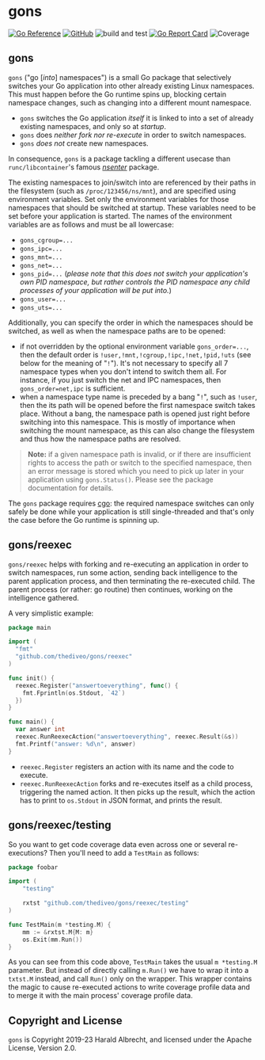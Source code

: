 # gons

[![Go Reference](https://pkg.go.dev/badge/godoc.org/github.com/TheDiveO/gons.svg)](https://pkg.go.dev/github.com/TheDiveO/gons)
[![GitHub](https://img.shields.io/github/license/thediveo/gons)](https://img.shields.io/github/license/thediveo/gons)
![build and test](https://github.com/TheDiveO/gons/workflows/build%20and%20test/badge.svg?branch=master)
[![Go Report Card](https://goreportcard.com/badge/github.com/thediveo/gons)](https://goreportcard.com/report/github.com/thediveo/gons)
![Coverage](https://img.shields.io/badge/Coverage-82.9%25-brightgreen)

## gons

`gons` ("go [*into*] namespaces") is a small Go package that selectively
switches your Go application into other already existing Linux namespaces.
This must happen before the Go runtime spins up, blocking certain namespace
changes, such as changing into a different mount namespace.

- `gons` switches the Go application *itself* it is linked to into a set of
  already existing namespaces, and only so at *startup*.
- `gons` does *neither fork nor re-execute* in order to switch namespaces.
- `gons` *does not* create new namespaces.

In consequence, `gons` is a package tackling a different usecase than
`runc/libcontainer`'s famous
[*nsenter*](https://github.com/opencontainers/runc/tree/master/libcontainer/nsenter)
package.

The existing namespaces to join/switch into are referenced by their paths in
the filesystem (such as `/proc/123456/ns/mnt`), and are specified using
environment variables. Set only the environment variables for those namespaces
that should be switched at startup. These variables need to be set before your
application is started. The names of the environment variables are as follows
and must be all lowercase:

- `gons_cgroup=...`
- `gons_ipc=...`
- `gons_mnt=...`
- `gons_net=...`
- `gons_pid=...` (*please note that this does not switch your application's
  own PID namespace, but rather controls the PID namespace any child processes
  of your application will be put into.*)
- `gons_user=...`
- `gons_uts=...`

Additionally, you can specify the order in which the namespaces should be
switched, as well as when the namespace paths are to be opened:

- if not overridden by the optional environment variable `gons_order=...`,
  then the default order is `!user,!mnt,!cgroup,!ipc,!net,!pid,!uts` (see
  below for the meaning of "`!`"). It's not necessary to specify all 7
  namespace types when you don't intend to switch them all. For instance, if
  you just switch the net and IPC namespaces, then `gons_order=net,ipc` is
  sufficient.
- when a namespace type name is preceded by a bang "`!`", such as `!user`,
  then the its path will be opened before the first namespace switch takes
  place. Without a bang, the namespace path is opened just right before
  switching into this namespace. This is mostly of importance when switching
  the mount namespace, as this can also change the filesystem and thus how the
  namespace paths are resolved.

> **Note:** if a given namespace path is invalid, or if there are insufficient
> rights to access the path or switch to the specified namespace, then an
> error message is stored which you need to pick up later in your application
> using `gons.Status()`. Please see the package documentation for details.

The `gons` package requires [cgo](https://golang.org/cmd/cgo/): the required
namespace switches can only safely be done while your application is still
single-threaded and that's only the case before the Go runtime is spinning up.

## gons/reexec

`gons/reexec` helps with forking and re-executing an application in order to
switch namespaces, run some action, sending back intelligence to the parent
application process, and then terminating the re-executed child. The parent
process (or rather: go routine) then continues, working on the intelligence
gathered.

A very simplistic example:

```go
package main

import (
  "fmt"
  "github.com/thediveo/gons/reexec"
)

func init() {
  reexec.Register("answertoeverything", func() {
    fmt.Fprintln(os.Stdout, `42`)
  })
}

func main() {
  var answer int
  reexec.RunReexecAction("answertoeverything", reexec.Result(&s))
  fmt.Printf("answer: %d\n", answer)
}
```

- `reexec.Register` registers an action with its name and the code to execute.
- `reexec.RunReexecAction` forks and re-executes itself as a child process,
  triggering the named action. It then picks up the result, which the action
  has to print to `os.Stdout` in JSON format, and prints the result.

## gons/reexec/testing

So you want to get code coverage data even across one or several
re-executions? Then you'll need to add a `TestMain` as follows:

```go
package foobar

import (
    "testing"

    rxtst "github.com/thediveo/gons/reexec/testing"
)

func TestMain(m *testing.M) {
    mm := &rxtst.M{M: m}
    os.Exit(mm.Run())
}
```

As you can see from this code above, `TestMain` takes the usual `m *testing.M`
parameter. But instead of directly calling `m.Run()` we have to wrap it into a
`txtst.M` instead, and call `Run()` only on the wrapper. This wrapper contains
the magic to cause re-executed actions to write coverage profile data and to
merge it with the main process' coverage profile data.

## Copyright and License

`gons` is Copyright 2019-23 Harald Albrecht, and licensed under the Apache
License, Version 2.0.
